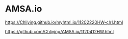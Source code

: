 # AMSA.io

https://Chliying.github.io/myhtml.io/11202220HW-ch1.html

https://github.com/Chliying/AMSA.io/1120412HW.html
